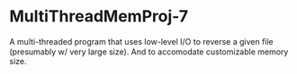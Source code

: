 # MultiThreadMemProj-7
A multi-threaded program that uses low-level I/O to reverse a given ﬁle (presumably w/ very large size). And to accomodate customizable memory size.
